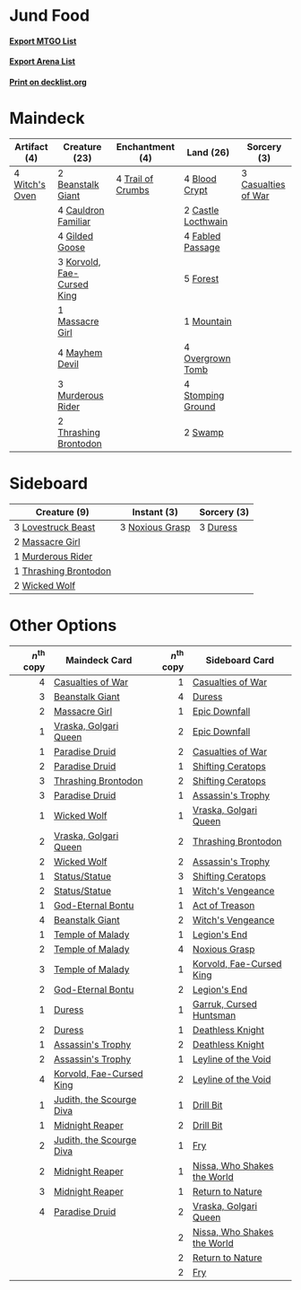 # Jund Food

#### [Export MTGO List](../collection/Jund%20Food/Jund%20Food.txt)
#### [Export Arena List](../collection/Jund%20Food/Jund%20Food_arena.txt)
#### [Print on decklist.org](http://decklist.org/?deckmain=2%09Beanstalk%20Giant%0A4%09Blood%20Crypt%0A2%09Castle%20Locthwain%0A3%09Casualties%20of%20War%0A4%09Cauldron%20Familiar%0A4%09Fabled%20Passage%0A5%09Forest%0A4%09Gilded%20Goose%0A3%09Korvold,%20Fae-Cursed%20King%0A1%09Massacre%20Girl%0A4%09Mayhem%20Devil%0A1%09Mountain%0A3%09Murderous%20Rider%0A4%09Overgrown%20Tomb%0A4%09Stomping%20Ground%0A2%09Swamp%0A2%09Thrashing%20Brontodon%0A4%09Trail%20of%20Crumbs%0A4%09Witch's%20Oven&deckside=3%09Duress%0A3%09Lovestruck%20Beast%0A2%09Massacre%20Girl%0A1%09Murderous%20Rider%0A3%09Noxious%20Grasp%0A1%09Thrashing%20Brontodon%0A2%09Wicked%20Wolf)
# Maindeck

|                                      Artifact (4)                                       |                                            Creature (23)                                            |                                      Enchantment (4)                                       |                                          Land (26)                                          |                                         Sorcery (3)                                          |
|-----------------------------------------------------------------------------------------|-----------------------------------------------------------------------------------------------------|--------------------------------------------------------------------------------------------|---------------------------------------------------------------------------------------------|----------------------------------------------------------------------------------------------|
|4 [Witch's Oven](http://gatherer.wizards.com/Pages/Card/Details.aspx?multiverseid=473199)|2 [Beanstalk Giant](http://gatherer.wizards.com/Pages/Card/Details.aspx?multiverseid=473111)         |4 [Trail of Crumbs](http://gatherer.wizards.com/Pages/Card/Details.aspx?multiverseid=473141)|4 [Blood Crypt](http://gatherer.wizards.com/Pages/Card/Details.aspx?multiverseid=97102)      |3 [Casualties of War](http://gatherer.wizards.com/Pages/Card/Details.aspx?multiverseid=461114)|
|                                                                                         |4 [Cauldron Familiar](http://gatherer.wizards.com/Pages/Card/Details.aspx?multiverseid=473043)       |                                                                                            |2 [Castle Locthwain](http://gatherer.wizards.com/Pages/Card/Details.aspx?multiverseid=473203)|                                                                                              |
|                                                                                         |4 [Gilded Goose](http://gatherer.wizards.com/Pages/Card/Details.aspx?multiverseid=473122)            |                                                                                            |4 [Fabled Passage](http://gatherer.wizards.com/Pages/Card/Details.aspx?multiverseid=473206)  |                                                                                              |
|                                                                                         |3 [Korvold, Fae-Cursed King](http://gatherer.wizards.com/Pages/Card/Details.aspx?multiverseid=476047)|                                                                                            |5 [Forest](http://gatherer.wizards.com/Pages/Card/Details.aspx?multiverseid=439860)          |                                                                                              |
|                                                                                         |1 [Massacre Girl](http://gatherer.wizards.com/Pages/Card/Details.aspx?multiverseid=461026)           |                                                                                            |1 [Mountain](http://gatherer.wizards.com/Pages/Card/Details.aspx?multiverseid=439859)        |                                                                                              |
|                                                                                         |4 [Mayhem Devil](http://gatherer.wizards.com/Pages/Card/Details.aspx?multiverseid=461131)            |                                                                                            |4 [Overgrown Tomb](http://gatherer.wizards.com/Pages/Card/Details.aspx?multiverseid=405103)  |                                                                                              |
|                                                                                         |3 [Murderous Rider](http://gatherer.wizards.com/Pages/Card/Details.aspx?multiverseid=473059)         |                                                                                            |4 [Stomping Ground](http://gatherer.wizards.com/Pages/Card/Details.aspx?multiverseid=405110) |                                                                                              |
|                                                                                         |2 [Thrashing Brontodon](http://gatherer.wizards.com/Pages/Card/Details.aspx?multiverseid=456570)     |                                                                                            |2 [Swamp](http://gatherer.wizards.com/Pages/Card/Details.aspx?multiverseid=439858)           |                                                                                              |


# Sideboard

|                                          Creature (9)                                          |                                       Instant (3)                                        |                                   Sorcery (3)                                    |
|------------------------------------------------------------------------------------------------|------------------------------------------------------------------------------------------|----------------------------------------------------------------------------------|
|3 [Lovestruck Beast](http://gatherer.wizards.com/Pages/Card/Details.aspx?multiverseid=473127)   |3 [Noxious Grasp](http://gatherer.wizards.com/Pages/Card/Details.aspx?multiverseid=466864)|3 [Duress](http://gatherer.wizards.com/Pages/Card/Details.aspx?multiverseid=14557)|
|2 [Massacre Girl](http://gatherer.wizards.com/Pages/Card/Details.aspx?multiverseid=461026)      |                                                                                          |                                                                                  |
|1 [Murderous Rider](http://gatherer.wizards.com/Pages/Card/Details.aspx?multiverseid=473059)    |                                                                                          |                                                                                  |
|1 [Thrashing Brontodon](http://gatherer.wizards.com/Pages/Card/Details.aspx?multiverseid=456570)|                                                                                          |                                                                                  |
|2 [Wicked Wolf](http://gatherer.wizards.com/Pages/Card/Details.aspx?multiverseid=473143)        |                                                                                          |                                                                                  |


# Other Options

|*n*<sup>th</sup> copy|                                           Maindeck Card                                           |*n*<sup>th</sup> copy|                                            Sideboard Card                                            |
|--------------------:|---------------------------------------------------------------------------------------------------|--------------------:|------------------------------------------------------------------------------------------------------|
|                    4|[Casualties of War](http://gatherer.wizards.com/Pages/Card/Details.aspx?multiverseid=461114)       |                    1|[Casualties of War](http://gatherer.wizards.com/Pages/Card/Details.aspx?multiverseid=461114)          |
|                    3|[Beanstalk Giant](http://gatherer.wizards.com/Pages/Card/Details.aspx?multiverseid=473111)         |                    4|[Duress](http://gatherer.wizards.com/Pages/Card/Details.aspx?multiverseid=14557)                      |
|                    2|[Massacre Girl](http://gatherer.wizards.com/Pages/Card/Details.aspx?multiverseid=461026)           |                    1|[Epic Downfall](http://gatherer.wizards.com/Pages/Card/Details.aspx?multiverseid=473047)              |
|                    1|[Vraska, Golgari Queen](http://gatherer.wizards.com/Pages/Card/Details.aspx?multiverseid=452963)   |                    2|[Epic Downfall](http://gatherer.wizards.com/Pages/Card/Details.aspx?multiverseid=473047)              |
|                    1|[Paradise Druid](http://gatherer.wizards.com/Pages/Card/Details.aspx?multiverseid=461098)          |                    2|[Casualties of War](http://gatherer.wizards.com/Pages/Card/Details.aspx?multiverseid=461114)          |
|                    2|[Paradise Druid](http://gatherer.wizards.com/Pages/Card/Details.aspx?multiverseid=461098)          |                    1|[Shifting Ceratops](http://gatherer.wizards.com/Pages/Card/Details.aspx?multiverseid=466948)          |
|                    3|[Thrashing Brontodon](http://gatherer.wizards.com/Pages/Card/Details.aspx?multiverseid=456570)     |                    2|[Shifting Ceratops](http://gatherer.wizards.com/Pages/Card/Details.aspx?multiverseid=466948)          |
|                    3|[Paradise Druid](http://gatherer.wizards.com/Pages/Card/Details.aspx?multiverseid=461098)          |                    1|[Assassin's Trophy](http://gatherer.wizards.com/Pages/Card/Details.aspx?multiverseid=452902)          |
|                    1|[Wicked Wolf](http://gatherer.wizards.com/Pages/Card/Details.aspx?multiverseid=473143)             |                    1|[Vraska, Golgari Queen](http://gatherer.wizards.com/Pages/Card/Details.aspx?multiverseid=452963)      |
|                    2|[Vraska, Golgari Queen](http://gatherer.wizards.com/Pages/Card/Details.aspx?multiverseid=452963)   |                    2|[Thrashing Brontodon](http://gatherer.wizards.com/Pages/Card/Details.aspx?multiverseid=456570)        |
|                    2|[Wicked Wolf](http://gatherer.wizards.com/Pages/Card/Details.aspx?multiverseid=473143)             |                    2|[Assassin's Trophy](http://gatherer.wizards.com/Pages/Card/Details.aspx?multiverseid=452902)          |
|                    1|[Status/Statue](http://gatherer.wizards.com/Pages/Card/Details.aspx?multiverseid=452980)           |                    3|[Shifting Ceratops](http://gatherer.wizards.com/Pages/Card/Details.aspx?multiverseid=466948)          |
|                    2|[Status/Statue](http://gatherer.wizards.com/Pages/Card/Details.aspx?multiverseid=452980)           |                    1|[Witch's Vengeance](http://gatherer.wizards.com/Pages/Card/Details.aspx?multiverseid=473073)          |
|                    1|[God-Eternal Bontu](http://gatherer.wizards.com/Pages/Card/Details.aspx?multiverseid=461019)       |                    1|[Act of Treason](http://gatherer.wizards.com/Pages/Card/Details.aspx?multiverseid=442107)             |
|                    4|[Beanstalk Giant](http://gatherer.wizards.com/Pages/Card/Details.aspx?multiverseid=473111)         |                    2|[Witch's Vengeance](http://gatherer.wizards.com/Pages/Card/Details.aspx?multiverseid=473073)          |
|                    1|[Temple of Malady](http://gatherer.wizards.com/Pages/Card/Details.aspx?multiverseid=380515)        |                    1|[Legion's End](http://gatherer.wizards.com/Pages/Card/Details.aspx?multiverseid=466860)               |
|                    2|[Temple of Malady](http://gatherer.wizards.com/Pages/Card/Details.aspx?multiverseid=380515)        |                    4|[Noxious Grasp](http://gatherer.wizards.com/Pages/Card/Details.aspx?multiverseid=466864)              |
|                    3|[Temple of Malady](http://gatherer.wizards.com/Pages/Card/Details.aspx?multiverseid=380515)        |                    1|[Korvold, Fae-Cursed King](http://gatherer.wizards.com/Pages/Card/Details.aspx?multiverseid=476047)   |
|                    2|[God-Eternal Bontu](http://gatherer.wizards.com/Pages/Card/Details.aspx?multiverseid=461019)       |                    2|[Legion's End](http://gatherer.wizards.com/Pages/Card/Details.aspx?multiverseid=466860)               |
|                    1|[Duress](http://gatherer.wizards.com/Pages/Card/Details.aspx?multiverseid=14557)                   |                    1|[Garruk, Cursed Huntsman](http://gatherer.wizards.com/Pages/Card/Details.aspx?multiverseid=473153)    |
|                    2|[Duress](http://gatherer.wizards.com/Pages/Card/Details.aspx?multiverseid=14557)                   |                    1|[Deathless Knight](http://gatherer.wizards.com/Pages/Card/Details.aspx?multiverseid=473170)           |
|                    1|[Assassin's Trophy](http://gatherer.wizards.com/Pages/Card/Details.aspx?multiverseid=452902)       |                    2|[Deathless Knight](http://gatherer.wizards.com/Pages/Card/Details.aspx?multiverseid=473170)           |
|                    2|[Assassin's Trophy](http://gatherer.wizards.com/Pages/Card/Details.aspx?multiverseid=452902)       |                    1|[Leyline of the Void](http://gatherer.wizards.com/Pages/Card/Details.aspx?multiverseid=107682)        |
|                    4|[Korvold, Fae-Cursed King](http://gatherer.wizards.com/Pages/Card/Details.aspx?multiverseid=476047)|                    2|[Leyline of the Void](http://gatherer.wizards.com/Pages/Card/Details.aspx?multiverseid=107682)        |
|                    1|[Judith, the Scourge Diva](http://gatherer.wizards.com/Pages/Card/Details.aspx?multiverseid=457329)|                    1|[Drill Bit](http://gatherer.wizards.com/Pages/Card/Details.aspx?multiverseid=457217)                  |
|                    1|[Midnight Reaper](http://gatherer.wizards.com/Pages/Card/Details.aspx?multiverseid=452827)         |                    2|[Drill Bit](http://gatherer.wizards.com/Pages/Card/Details.aspx?multiverseid=457217)                  |
|                    2|[Judith, the Scourge Diva](http://gatherer.wizards.com/Pages/Card/Details.aspx?multiverseid=457329)|                    1|[Fry](http://gatherer.wizards.com/Pages/Card/Details.aspx?multiverseid=466894)                        |
|                    2|[Midnight Reaper](http://gatherer.wizards.com/Pages/Card/Details.aspx?multiverseid=452827)         |                    1|[Nissa, Who Shakes the World](http://gatherer.wizards.com/Pages/Card/Details.aspx?multiverseid=461096)|
|                    3|[Midnight Reaper](http://gatherer.wizards.com/Pages/Card/Details.aspx?multiverseid=452827)         |                    1|[Return to Nature](http://gatherer.wizards.com/Pages/Card/Details.aspx?multiverseid=461102)           |
|                    4|[Paradise Druid](http://gatherer.wizards.com/Pages/Card/Details.aspx?multiverseid=461098)          |                    2|[Vraska, Golgari Queen](http://gatherer.wizards.com/Pages/Card/Details.aspx?multiverseid=452963)      |
|                     |                                                                                                   |                    2|[Nissa, Who Shakes the World](http://gatherer.wizards.com/Pages/Card/Details.aspx?multiverseid=461096)|
|                     |                                                                                                   |                    2|[Return to Nature](http://gatherer.wizards.com/Pages/Card/Details.aspx?multiverseid=461102)           |
|                     |                                                                                                   |                    2|[Fry](http://gatherer.wizards.com/Pages/Card/Details.aspx?multiverseid=466894)                        |

